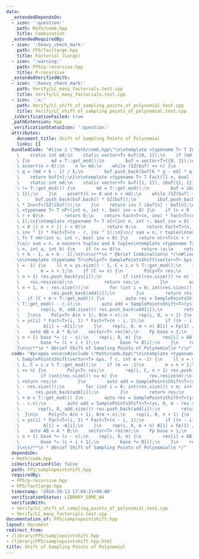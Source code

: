 ```yaml
---
data:
  _extendedDependsOn:
  - icon: ':question:'
    path: Math/comb.hpp
    title: Combination
  _extendedRequiredBy:
  - icon: ':heavy_check_mark:'
    path: FPS/factlarge.hpp
    title: Factorial (Large)
  - icon: ':warning:'
    path: FPS/p-recursive.hpp
    title: P-recursive
  _extendedVerifiedWith:
  - icon: ':heavy_check_mark:'
    path: Verify/LC_many_factorials.test.cpp
    title: Verify/LC_many_factorials.test.cpp
  - icon: ':x:'
    path: Verify/LC_shift_of_sampling_points_of_polynomial.test.cpp
    title: Verify/LC_shift_of_sampling_points_of_polynomial.test.cpp
  _isVerificationFailed: true
  _pathExtension: hpp
  _verificationStatusIcon: ':question:'
  attributes:
    document_title: Shift of Sampling Points of Polynomial
    links: []
  bundledCode: "#line 2 \"Math/comb.hpp\"\n\ntemplate <typename T> T Inv(ll n) {\n\
    \    static int md;\n    static vector<T> buf({0, 1});\n    if (md != T::get_mod())\
    \ {\n        md = T::get_mod();\n        buf = vector<T>({0, 1});\n    }\n   \
    \ assert(n > 0);\n    n %= md;\n    while (SZ(buf) <= n) {\n        int k = SZ(buf),\
    \ q = (md + k - 1) / k;\n        buf.push_back(buf[k * q - md] * q);\n    }\n\
    \    return buf[n];\n}\n\ntemplate <typename T> T Fact(ll n, bool inv = 0) {\n\
    \    static int md;\n    static vector<T> buf({1, 1}), ibuf({1, 1});\n    if (md\
    \ != T::get_mod()) {\n        md = T::get_mod();\n        buf = ibuf = vector<T>({1,\
    \ 1});\n    }\n    assert(n >= 0 and n < md);\n    while (SZ(buf) <= n) {\n  \
    \      buf.push_back(buf.back() * SZ(buf));\n        ibuf.push_back(ibuf.back()\
    \ * Inv<T>(SZ(ibuf)));\n    }\n    return inv ? ibuf[n] : buf[n];\n}\n\ntemplate\
    \ <typename T> T nPr(int n, int r, bool inv = 0) {\n    if (n < 0 || n < r ||\
    \ r < 0)\n        return 0;\n    return Fact<T>(n, inv) * Fact<T>(n - r, inv ^\
    \ 1);\n}\ntemplate <typename T> T nCr(int n, int r, bool inv = 0) {\n    if (n\
    \ < 0 || n < r || r < 0)\n        return 0;\n    return Fact<T>(n, inv) * Fact<T>(r,\
    \ inv ^ 1) * Fact<T>(n - r, inv ^ 1);\n}\n// sum = n, r tuples\ntemplate <typename\
    \ T> T nHr(int n, int r, bool inv = 0) {\n    return nCr<T>(n + r - 1, r, inv);\n\
    }\n// sum = n, a nonzero tuples and b tuples\ntemplate <typename T> T choose(int\
    \ n, int a, int b) {\n    if (n == 0)\n        return !a;\n    return nCr<T>(n\
    \ + b - 1, a + b - 1);\n}\n\n/**\n * @brief Combination\n */\n#line 3 \"FPS/samplepointshift.hpp\"\
    \n\ntemplate <typename T>\nPoly<T> SamplePointsShift(vector<T> &ys, T c, int m\
    \ = -1) {\n    ll n = ys.size() - 1, C = c.v % T::get_mod();\n    if (m == -1)\n\
    \        m = n + 1;\n    if (C <= n) {\n        Poly<T> res;\n        rep(i, C,\
    \ n + 1) res.push_back(ys[i]);\n        if (int(res.size()) >= m) {\n        \
    \    res.resize(m);\n            return res;\n        }\n        auto add = SamplePointsShift<T>(ys,\
    \ n + 1, m - res.size());\n        for (int i = 0; int(res.size()) < m; i++) {\n\
    \            res.push_back(add[i]);\n        }\n        return res;\n    }\n \
    \   if (C + m > T::get_mod()) {\n        auto res = SamplePointsShift<T>(ys, c,\
    \ T::get_mod() - c.v);\n        auto add = SamplePointsShift<T>(ys, 0, m - res.size());\n\
    \        rep(i, 0, add.size()) res.push_back(add[i]);\n        return res;\n \
    \   }\n\n    Poly<T> A(n + 1), B(m + n);\n    rep(i, 0, n + 1) {\n        A[i]\
    \ = ys[i] * Fact<T>(i, 1) * Fact<T>(n - i, 1);\n        if ((n - i) & 1)\n   \
    \         A[i] = -A[i];\n    }\n    rep(i, 0, m + n) B[i] = Fp(1) / (c - n + i);\n\
    \    auto AB = A * B;\n    vector<T> res(m);\n    Fp base = 1;\n    rep(x, 0,\
    \ n + 1) base *= (c - x);\n    rep(i, 0, m) {\n        res[i] = AB[n + i] * base;\n\
    \        base *= (c + i + 1);\n        base *= B[i];\n    }\n    return res;\n\
    }\n\n/**\n * @brief Shift of Sampling Points of Polynomial\n */\n"
  code: "#pragma once\n#include \"Math/comb.hpp\"\n\ntemplate <typename T>\nPoly<T>\
    \ SamplePointsShift(vector<T> &ys, T c, int m = -1) {\n    ll n = ys.size() -\
    \ 1, C = c.v % T::get_mod();\n    if (m == -1)\n        m = n + 1;\n    if (C\
    \ <= n) {\n        Poly<T> res;\n        rep(i, C, n + 1) res.push_back(ys[i]);\n\
    \        if (int(res.size()) >= m) {\n            res.resize(m);\n           \
    \ return res;\n        }\n        auto add = SamplePointsShift<T>(ys, n + 1, m\
    \ - res.size());\n        for (int i = 0; int(res.size()) < m; i++) {\n      \
    \      res.push_back(add[i]);\n        }\n        return res;\n    }\n    if (C\
    \ + m > T::get_mod()) {\n        auto res = SamplePointsShift<T>(ys, c, T::get_mod()\
    \ - c.v);\n        auto add = SamplePointsShift<T>(ys, 0, m - res.size());\n \
    \       rep(i, 0, add.size()) res.push_back(add[i]);\n        return res;\n  \
    \  }\n\n    Poly<T> A(n + 1), B(m + n);\n    rep(i, 0, n + 1) {\n        A[i]\
    \ = ys[i] * Fact<T>(i, 1) * Fact<T>(n - i, 1);\n        if ((n - i) & 1)\n   \
    \         A[i] = -A[i];\n    }\n    rep(i, 0, m + n) B[i] = Fp(1) / (c - n + i);\n\
    \    auto AB = A * B;\n    vector<T> res(m);\n    Fp base = 1;\n    rep(x, 0,\
    \ n + 1) base *= (c - x);\n    rep(i, 0, m) {\n        res[i] = AB[n + i] * base;\n\
    \        base *= (c + i + 1);\n        base *= B[i];\n    }\n    return res;\n\
    }\n\n/**\n * @brief Shift of Sampling Points of Polynomial\n */"
  dependsOn:
  - Math/comb.hpp
  isVerificationFile: false
  path: FPS/samplepointshift.hpp
  requiredBy:
  - FPS/p-recursive.hpp
  - FPS/factlarge.hpp
  timestamp: '2024-10-13 17:09:21+09:00'
  verificationStatus: LIBRARY_SOME_WA
  verifiedWith:
  - Verify/LC_shift_of_sampling_points_of_polynomial.test.cpp
  - Verify/LC_many_factorials.test.cpp
documentation_of: FPS/samplepointshift.hpp
layout: document
redirect_from:
- /library/FPS/samplepointshift.hpp
- /library/FPS/samplepointshift.hpp.html
title: Shift of Sampling Points of Polynomial
---
```

